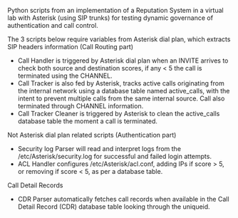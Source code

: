 Python scripts from an implementation of a Reputation System in a virtual lab with Asterisk (using SIP trunks) for testing dynamic governance of authentication and call control. 

The 3 scripts below require variables from Asterisk dial plan, which extracts SIP headers information (Call Routing part)
- Call Handler is triggered by Asterisk dial plan when an INVITE arrives to check both source and destination scores, if any < 5 the call is terminated using the CHANNEL.
- Call Tracker is also fed by Asterisk, tracks active calls originating from the internal network using a database table named active_calls, with the intent to prevent multiple calls from the same internal source. Call also terminated through CHANNEL information.
- Call Tracker Cleaner is triggered by Asterisk to clean the active_calls database table the moment a call is terminated.

Not Asterisk dial plan related scripts (Authentication part)
- Security log Parser will read and interpret logs from the /etc/Asterisk/security.log for successful and failed login attempts.
- ACL Handler configures /etc/Asterisk/acl.conf, adding IPs if score > 5, or removing if score < 5, as per a database table.

Call Detail Records 
- CDR Parser automatically fetches call records when available in the Call Detail Record (CDR) database table looking through the uniqueid.
